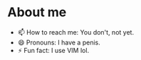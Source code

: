 # About me

- 📫 How to reach me: You don't, not yet.
- 😄 Pronouns: I have a penis.
- ⚡ Fun fact: I use VIM lol.
